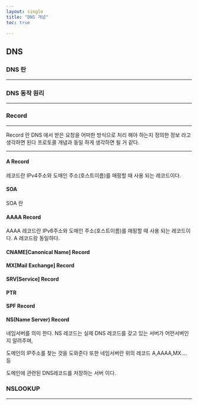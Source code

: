 ```yaml
---
layout: single
title: "DNS 개념"
toc: true

---
```




## DNS  





### DNS 란 

---





### DNS 동작 원리 

---





### Record

---

Record 란 DNS 에서 받은 요청을 어떠한 방식으로 처리 해야 하는지 정의한 정보 라고 생각하면 된다 프로토콜 개념과 동일 하게 생각하면 될 거 같다. 

---

#### A Record

레코드란 IPv4주소와 도매인 주소(호스트이름)를 매핑할 때 사용 되는 레코드이다. 

#### SOA 

SOA 란 

#### AAAA Record

AAAA 레코드란 IPv6주소와 도매인 주소(호스트이름)를 매핑할 때 사용 되는 레코드이다. A 레코드랑 동일하다. 

#### CNAME[Canonical Name] Record



#### MX[Mail Exchange] Record



#### SRV[Service] Record

#### PTR



#### SPF Record



#### NS(Name Server) Record

네임서버를 의미 한다. NS 레코드는 실제 DNS 레코드를 갖고 있는 서버가 어떤서버인지 알려주며, 

도메인의 IP주소를 찾는 것을 도와준다 또한 네임서버란 위의 레코드 A,AAAA,MX....등 

도메인에 관련된 DNS레코드를 저장하는 서버 이다. 

### NSLOOKUP

---







